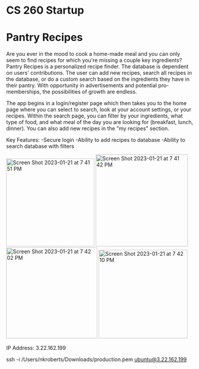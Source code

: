 # CS 260 Startup

# Pantry Recipes

Are you ever in the mood to cook a home-made meal and you can only seem to find recipes for which you're missing a couple key ingredients? Pantry Recipes is a personalized recipe finder. The database is dependent on users' contributions. The user can add new recipes, search all recipes in the database, or do a custom search based on the ingredients they have in their pantry. With opportunity in advertisements and potential pro-memberships, the possibilities of growth are endless.

The app begins in a login/register page which then takes you to the home page where you can select to search, look at your account settings, or your recipes. Within the search page, you can filter by your ingredients, what type of food, and what meal of the day you are looking for (breakfast, lunch, dinner). You can also add new recipes in the "my recipes" section.

Key Features:
  -Secure login
  -Ability to add recipes to database
  -Ability to search database with filters

<img width="237" alt="Screen Shot 2023-01-21 at 7 41 51 PM" src="https://user-images.githubusercontent.com/92897089/213898361-94c9a56b-252c-4dc2-ab1d-fb31a3600a9f.png">

<img width="248" alt="Screen Shot 2023-01-21 at 7 41 42 PM" src="https://user-images.githubusercontent.com/92897089/213898372-41051975-0d98-4f60-a5c5-53ef7b18d91a.png">

<img width="245" alt="Screen Shot 2023-01-21 at 7 42 02 PM" src="https://user-images.githubusercontent.com/92897089/213898380-62304fbd-c275-4200-9882-703bea1ee7f3.png">

<img width="239" alt="Screen Shot 2023-01-21 at 7 42 10 PM" src="https://user-images.githubusercontent.com/92897089/213898382-b4ed1c84-4521-402a-850f-bab139cd901d.png">

IP Address: 3.22.162.199

ssh -i /Users/nkroberts/Downloads/production.pem ubuntu@3.22.162.199